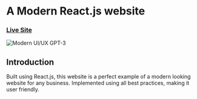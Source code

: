 # A Modern React.js website
### [Live Site](https://my-modern-site-demo.online/)

![Modern UI/UX GPT-3](https://i.ibb.co/TR5LW9z/image.png)

## Introduction

Built using React.js, this website is a perfect example of a modern looking website for any business. Implemented using all best practices, making it user friendly. 
